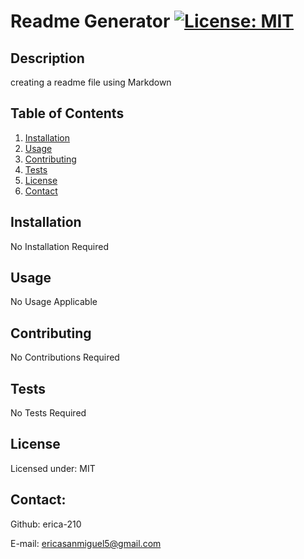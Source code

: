 
# Readme Generator  [![License: MIT](https://img.shields.io/badge/License-MIT-yellow.svg)](https://opensource.org/licenses/MIT) 

## Description

creating a readme file using Markdown

## Table of Contents

1. [Installation](#installation)
2. [Usage](#usage)
3. [Contributing](#contributing)
4. [Tests](#tests)
5. [License](#license)
6. [Contact](#Contact)

## Installation

No Installation Required

## Usage

No Usage Applicable

## Contributing

No Contributions Required

## Tests

No Tests Required

## License

Licensed under: MIT 

## Contact:

Github: erica-210

E-mail: ericasanmiguel5@gmail.com
